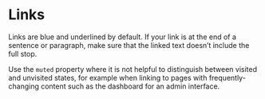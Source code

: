 # Links

Links are blue and underlined by default. If your link is at the end of a sentence or paragraph, make sure that the linked text doesn’t include the full stop.

Use the `muted` property where it is not helpful to distinguish between visited and unvisited states, for example when linking to pages with frequently-changing content such as the dashboard for an admin interface.
